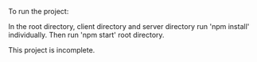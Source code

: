 To run the project:

In the root directory, client directory and server directory run 'npm install' individually.
Then run 'npm start' root directory.

This project is incomplete.
